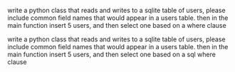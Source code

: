 write a python class that reads and writes to a sqlite table of users, please include common field names that would appear in a users table.  then in the main function insert 5 users, and then select one based on a where clause



write a python class that reads and writes to a sqlite table of users, please include common field names that would appear in a users table.  then in the main function insert 5 users, and then select one based on a sql where clause